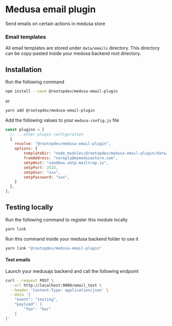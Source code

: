# Medusa email plugin

Send emails on certain actions in medusa store

### Email templates

All email templates are stored under `data/emails` directory. This directory can be copy-pasted inside your medusa backend root directory.


## Installation

Run the following command

```bash
npm install --save @rootxpdev/medusa-email-plugin
```
or

```bash
yarn add @rootxpdev/medusa-email-plugin
```

Add the following values to your `medusa-config.js` file

```javascript
const plugins = [
  // ...other plugin configuration
  {
    resolve: "@rootxpdev/medusa-email-plugin",
    options: {
        templateDir: "node_modules/@rootxpdev/medusa-email-plugin/data/emails",
        fromAddress: "noreply@mymedusastore.com",
        smtpHost: "sandbox.smtp.mailtrap.io",
        smtpPort: 2525,
        smtpUser: "xxx",
        smtpPassword: "xxx",
    }
  },
];
```

## Testing locally

Run the following command to register this module locally

```bash
yarn link
```

Run this command inside your medusa backend folder to use it
```bash
yarn link "@rootxpdev/medusa-email-plugin"
```

#### Test emails

Launch your medusajs backend and call the following endpoint

```bash
curl --request POST \
  --url http://localhost:9000/email_test \
  --header 'Content-Type: application/json' \
  --data '{
	"event": "testing",
	"payload": {
		"foo": "bar"
	}
}'
```